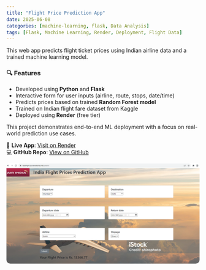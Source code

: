 ```yaml
---
title: "Flight Price Prediction App"
date: 2025-06-08
categories: [machine-learning, flask, Data Analysis]
tags: [Flask, Machine Learning, Render, Deployment, Flight Data]
---
```


This web app predicts flight ticket prices using Indian airline data and a trained machine learning model.

### 🔍 Features
- Developed using **Python** and **Flask**
- Interactive form for user inputs (airline, route, stops, date/time)
- Predicts prices based on trained **Random Forest model**
- Trained on Indian flight fare dataset from Kaggle
- Deployed using **Render** (free tier)

This project demonstrates end-to-end ML deployment with a focus on real-world prediction use cases.


🔗 **Live App**: [Visit on Render](https://flight-price-predict-deployment.onrender.com)  
💻 **GitHub Repo**: [View on GitHub](https://github.com/jimohola/Flight-Price-Predict-Deployment)

<img src="/assets/img/flight.png" alt="Flight Price Prediction App" style="max-width:100%; border-radius: 10px;">

